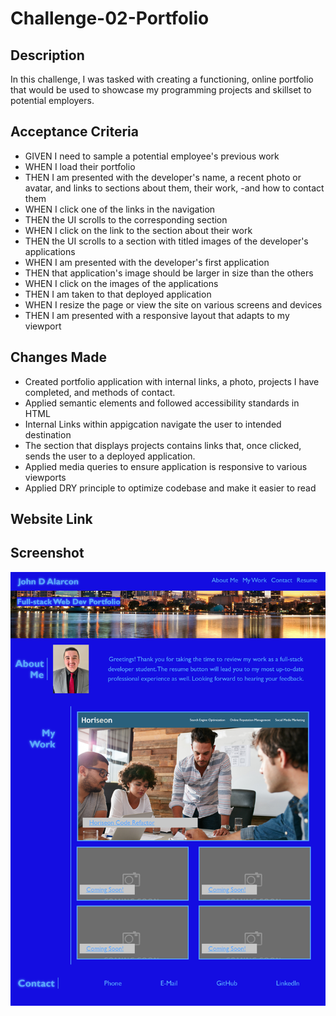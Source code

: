 # Challenge-02-Portfolio

## Description

In this challenge, I was tasked with creating a functioning, online portfolio that would be used to showcase my programming projects and skillset to potential employers.

## Acceptance Criteria

- GIVEN I need to sample a potential employee's previous work
- WHEN I load their portfolio
- THEN I am presented with the developer's name, a recent photo or avatar, and links to sections about them, their work, -and how to contact them
- WHEN I click one of the links in the navigation
- THEN the UI scrolls to the corresponding section
- WHEN I click on the link to the section about their work
- THEN the UI scrolls to a section with titled images of the developer's applications
- WHEN I am presented with the developer's first application
- THEN that application's image should be larger in size than the others
- WHEN I click on the images of the applications
- THEN I am taken to that deployed application
- WHEN I resize the page or view the site on various screens and devices
- THEN I am presented with a responsive layout that adapts to my viewport

## Changes Made

- Created portfolio application with internal links, a photo, projects I have completed, and methods of contact.
- Applied semantic elements and followed accessibility standards in HTML
- Internal Links within appigcation navigate the user to intended destination
- The section that displays projects contains links that, once clicked, sends the user to a deployed application.
- Applied media queries to ensure application is responsive to various viewports
- Applied DRY principle to optimize codebase and make it easier to read 

## Website Link

## Screenshot

![screenshot](/assets/images/Challenge-02-porftolio-screenshot.png)